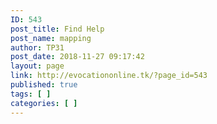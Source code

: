 ```yaml
---
ID: 543
post_title: Find Help
post_name: mapping
author: TP31
post_date: 2018-11-27 09:17:42
layout: page
link: http://evocationonline.tk/?page_id=543
published: true
tags: [ ]
categories: [ ]
---
```

